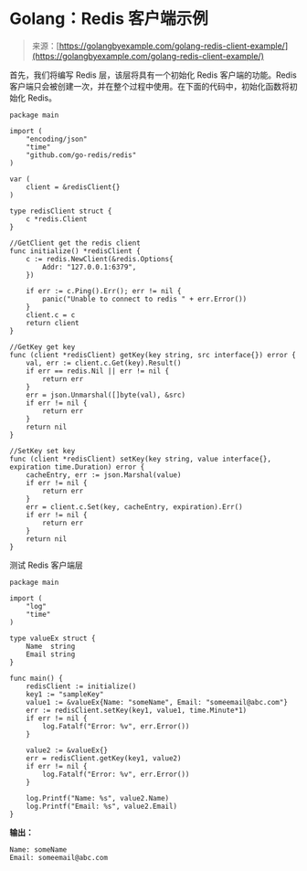 <!--yml

类别：未分类

日期：2024-10-13 06:00:21

-->

# Golang：Redis 客户端示例

> 来源：[https://golangbyexample.com/golang-redis-client-example/](https://golangbyexample.com/golang-redis-client-example/)

首先，我们将编写 Redis 层，该层将具有一个初始化 Redis 客户端的功能。Redis 客户端只会被创建一次，并在整个过程中使用。在下面的代码中，初始化函数将初始化 Redis。

```
package main

import (
	"encoding/json"
	"time"
	"github.com/go-redis/redis"
)

var (
	client = &redisClient{}
)

type redisClient struct {
	c *redis.Client
}

//GetClient get the redis client
func initialize() *redisClient {
	c := redis.NewClient(&redis.Options{
		Addr: "127.0.0.1:6379",
	})

	if err := c.Ping().Err(); err != nil {
		panic("Unable to connect to redis " + err.Error())
	}
	client.c = c
	return client
}

//GetKey get key
func (client *redisClient) getKey(key string, src interface{}) error {
	val, err := client.c.Get(key).Result()
	if err == redis.Nil || err != nil {
		return err
	}
	err = json.Unmarshal([]byte(val), &src)
	if err != nil {
		return err
	}
	return nil
}

//SetKey set key
func (client *redisClient) setKey(key string, value interface{}, expiration time.Duration) error {
	cacheEntry, err := json.Marshal(value)
	if err != nil {
		return err
	}
	err = client.c.Set(key, cacheEntry, expiration).Err()
	if err != nil {
		return err
	}
	return nil
}
```

测试 Redis 客户端层

```
package main

import (
	"log"
	"time"
)

type valueEx struct {
	Name  string
	Email string
}

func main() {
	redisClient := initialize()
	key1 := "sampleKey"
	value1 := &valueEx{Name: "someName", Email: "someemail@abc.com"}
	err := redisClient.setKey(key1, value1, time.Minute*1)
	if err != nil {
		log.Fatalf("Error: %v", err.Error())
	}

	value2 := &valueEx{}
	err = redisClient.getKey(key1, value2)
	if err != nil {
		log.Fatalf("Error: %v", err.Error())
	}

	log.Printf("Name: %s", value2.Name)
	log.Printf("Email: %s", value2.Email)
} 
```

**输出：**

```
Name: someName
Email: someemail@abc.com 
```
